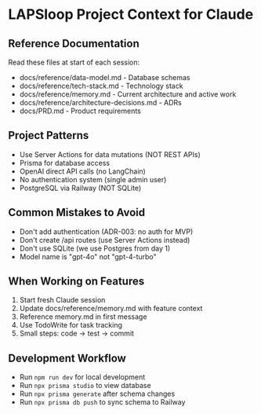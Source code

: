 # LAPSloop Project Context for Claude

## Reference Documentation
Read these files at start of each session:
- docs/reference/data-model.md - Database schemas
- docs/reference/tech-stack.md - Technology stack
- docs/reference/memory.md - Current architecture and active work
- docs/reference/architecture-decisions.md - ADRs
- docs/PRD.md - Product requirements

## Project Patterns
- Use Server Actions for data mutations (NOT REST APIs)
- Prisma for database access
- OpenAI direct API calls (no LangChain)
- No authentication system (single admin user)
- PostgreSQL via Railway (NOT SQLite)

## Common Mistakes to Avoid
- Don't add authentication (ADR-003: no auth for MVP)
- Don't create /api routes (use Server Actions instead)
- Don't use SQLite (we use Postgres from day 1)
- Model name is "gpt-4o" not "gpt-4-turbo"

## When Working on Features
1. Start fresh Claude session
2. Update docs/reference/memory.md with feature context
3. Reference memory.md in first message
4. Use TodoWrite for task tracking
5. Small steps: code → test → commit

## Development Workflow
- Run `npm run dev` for local development
- Run `npx prisma studio` to view database
- Run `npx prisma generate` after schema changes
- Run `npx prisma db push` to sync schema to Railway
